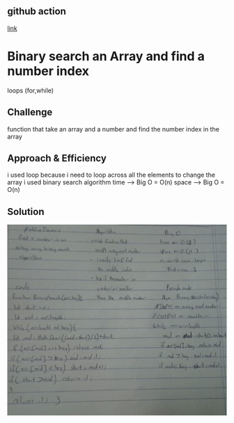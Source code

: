 ## github  action
[link](https://github.com/ruwaid-401-advanced-javascript/data-structures-and-algorithms/pull/3/checks)

# Binary search an Array and find a number index

loops (for,while)

## Challenge

function that take an array and a number and find the number index in the array

## Approach & Efficiency

i used loop because i need to loop across all the elements to change the array
i used binary search algorithm
time --> Big O = O(n)
space --> Big O = O(n)

## Solution

![Binary Search whitboard](../../assets/array-binary-search.jpeg)